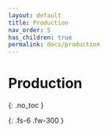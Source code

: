 ```yaml
---
layout: default
title: Production
nav_order: 5
has_children: true
permalink: docs/production
---
```


# Production
{: .no_toc }

{: .fs-6 .fw-300 }
